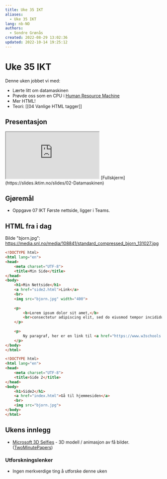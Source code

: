 ```yaml
---
title: Uke 35 IKT
aliases: 
  - Uke 35 IKT
lang: nb-NO
authors:
  - Sondre Grønås
created: 2022-08-29 13:02:36
updated: 2022-10-14 19:25:12
---
```

# Uke 35 IKT
Denne uken jobbet vi med:
- Lærte litt om datamaskinen
- Prøvde oss som en CPU i [Human Resource Machine](https://spill.iktim.no/human_resource_machine)
- Mer HTML!
- Teori: [[04 Vanlige HTML tagger]]

## Presentasjon
<iframe class="slide" src="https://slides.iktim.no/slides/02-Datamaskinen"></iframe>
[Fullskjerm](https://slides.iktim.no/slides/02-Datamaskinen)

## Gjøremål
- Oppgave 07 IKT Første nettside, ligger i Teams.

## HTML fra i dag
Bilde "bjorn.jpg": https://media.snl.no/media/108841/standard_compressed_bjorn_131027.jpg

```html title="index.html"
<!DOCTYPE html>  
<html lang="en">  
<head>  
    <meta charset="UTF-8">  
    <title>Min Side</title>  
</head>  
<body>  
	<h1>Min Nettside</h1>  
	<a href="side2.html">Link</a>  
	<br>    
	<img src="bjorn.jpg" width="400">  
	  
	<p>  
	    <b>Lorem ipsum dolor sit amet,</b>
	    <br>consectetur adipiscing elit, sed do eiusmod tempor incididunt ut labore et dolore magna aliqua.  
	</p>  
	  
	<p>  
	    Ny paragraf, her er en link til <a href="https://www.w3schools.com/">w3schools.com</a>  
	</p>
</body>  
</html>
```

```html title="side2.html"
<!DOCTYPE html>  
<html lang="en">  
<head>  
    <meta charset="UTF-8">  
    <title>Side 2</title>  
</head>  
<body>  
	<h1>Side2</h1>  
	<a href="index.html">Gå til hjemmesiden</a>  
	<br>  
	<img src="bjorn.jpg">
</body>  
</html>
```

## Ukens innlegg
- [Microsoft 3D Selfies](https://jeffreyxiang.github.io/GRAM-HD/) - 3D modell / animasjon av få bilder. ([TwoMinutePapers](https://www.youtube.com/watch?v=uboj01Gfy1A))

### Utforskningslenker
- Ingen merkverdige ting å utforske denne uken
